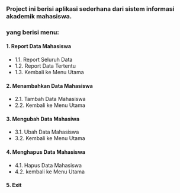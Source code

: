### Project ini berisi aplikasi sederhana dari sistem informasi akademik mahasiswa.
### yang berisi menu:
#### 1. Report Data Mahasiswa
   - 1.1. Report Seluruh Data
   - 1.2. Report Data Tertentu
   - 1.3. Kembali ke Menu Utama
#### 2. Menambahkan Data Mahasiswa
   - 2.1. Tambah Data Mahasiswa
   - 2.2. Kembali ke Menu Utama
#### 3. Mengubah Data Mahasiwa
   - 3.1. Ubah Data Mahasiswa
   - 3.2. Kembali ke Menu Utama
#### 4. Menghapus Data Mahasiswa
   - 4.1. Hapus Data Mahasiswa
   - 4.2. kembali ke Menu Utama
#### 5. Exit
